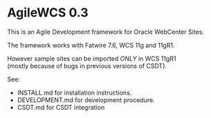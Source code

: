 # AgileWCS 0.3

This is an Agile Development framework for Oracle WebCenter Sites.

The framework works with Fatwire 7.6, WCS 11g and 11gR1.

However sample sites can be imported  *ONLY* in WCS 11gR1  
(mostly because of bugs in previous versions of CSDT).

See:

- INSTALL.md for installation instructions.
- DEVELOPMENT.md for development procedure.
- CSDT.md for CSDT integration

